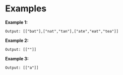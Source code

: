 # Examples
**Example 1:**
```Input: strs = ["eat","tea","tan","ate","nat","bat"]
Output: [["bat"],["nat","tan"],["ate","eat","tea"]]
```
**Example 2:**
```Input: strs = [""]
Output: [[""]]
```
**Example 3:**
```Input: strs = ["a"]
Output: [["a"]]
```